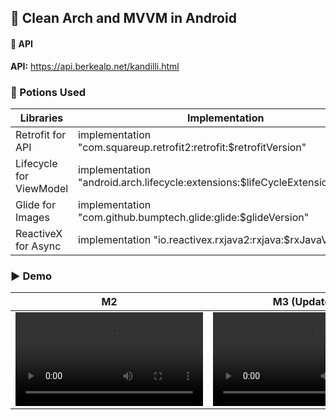 ## 📱 Clean Arch and MVVM in Android

#### 🔗 API
**API:** https://api.berkealp.net/kandilli.html 


### 🧪 Potions Used 

| **Libraries**           | **Implementation**                                                                |
| ----------------- | ------------------------------------------------------------------ |
| Retrofit for API | implementation "com.squareup.retrofit2:retrofit:$retrofitVersion" |
| Lifecycle for ViewModel | implementation "android.arch.lifecycle:extensions:$lifeCycleExtensionVersion" |
| Glide for Images | implementation "com.github.bumptech.glide:glide:$glideVersion" |
| ReactiveX for Async | implementation "io.reactivex.rxjava2:rxjava:$rxJavaVersion" |


### ▶️ Demo
| **M2**  | **M3 (Updated)** |
| ------------ | ----------- |
| <video src="https://user-images.githubusercontent.com/116274664/226135171-c3dbad13-91fd-40cd-8e3b-5edbb3cb761f.mov" controls="controls" style="max-width: 730px;"></video> | <video src="https://user-images.githubusercontent.com/116274664/233921204-5de38790-5f0e-47a2-8957-2d1215031170.mov" controls="controls" style="max-width: 730px;"></video> |

